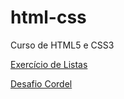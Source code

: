 # html-css
 Curso de HTML5 e CSS3

<a href='html-css/exercicios/ex008-listas/index.html'>Exercício de Listas</a>

<a href='html-css/Desafios/d012/cordel.html'>Desafio Cordel</a>